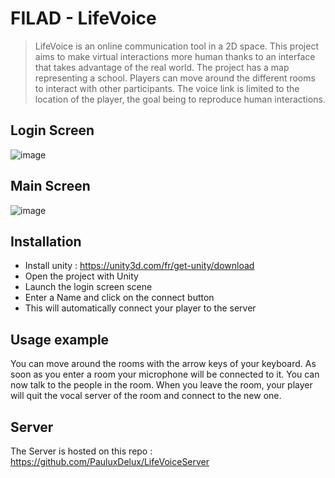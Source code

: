 
# FILAD - LifeVoice
> LifeVoice is an online communication tool in a 2D space. This project aims to make virtual interactions more human thanks to an interface that takes advantage of the real world. The project has a map representing a school. Players can move around the different rooms to interact with other participants. The voice link is limited to the location of the player, the goal being to reproduce human interactions. 


## Login Screen

![image](https://user-images.githubusercontent.com/26760102/110626290-d6987c00-81a0-11eb-9eb4-f73f43310e48.png)

## Main Screen
![image](https://user-images.githubusercontent.com/26760102/110626416-fa5bc200-81a0-11eb-9247-9f6a7f12e838.png)


## Installation

- Install unity : https://unity3d.com/fr/get-unity/download
- Open the project with Unity
- Launch the login screen scene
- Enter a Name and click on the connect button
- This will automatically connect your player to the server



## Usage example

You can move around the rooms with the arrow keys of your keyboard.
As soon as you enter a room your microphone will be connected to it. You can now talk to the people in the room.
When you leave the room, your player will quit the vocal server of the room and connect to the new one.


## Server 

The Server is hosted on this repo : https://github.com/PauluxDelux/LifeVoiceServer

